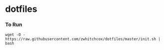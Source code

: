 # dotfiles

### To Run
`
wget -O - https://raw.githubusercontent.com/zwhitchcox/dotfiles/master/init.sh | bash
`
